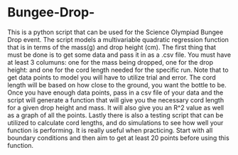 # Bungee-Drop-
This is a python script that can be used for the Science Olympiad Bungee Drop event. The script models a multivariable quadratic regression function that is in terms of the mass(g) and drop height (cm). The first thing that must be done is to get some data and pass it in as a .csv file. You must have at least 3 columuns: one for the mass being dropped, one for the drop height: and one for the cord length needed for the specific run. Note that to get data points to model you will have to utilize trial and error. The cord length will be based on how close to the ground, you want the bottle to be. Once you have enough data points, pass in a csv file of your data and the script will generate a function that will give you the necessary cord length for a given drop height and mass. It will also give you an R^2 value as well as a graph of all the points. Lastly there is also a testing script that can be utilized to calculate cord lengths, and do simulations to see how well your function is performing. It is really useful when practicing. Start with all boundary conditions and then aim to get at least 20 points before using this function. 
